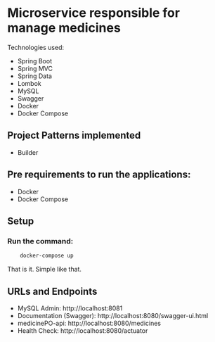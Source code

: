 # Microservice responsible for manage medicines

Technologies used: 
- Spring Boot
- Spring MVC
- Spring Data
- Lombok
- MySQL
- Swagger
- Docker
- Docker Compose

## Project Patterns implemented

- Builder

## Pre requirements to run the applications:

- Docker
- Docker Compose

## Setup

### Run the command:

```bash
    docker-compose up
```

That is it. Simple like that.

## URLs and Endpoints

- MySQL Admin: http://localhost:8081
- Documentation (Swagger): http://localhost:8080/swagger-ui.html
- medicinePO-api: http://localhost:8080/medicines
- Health Check: http://localhost:8080/actuator